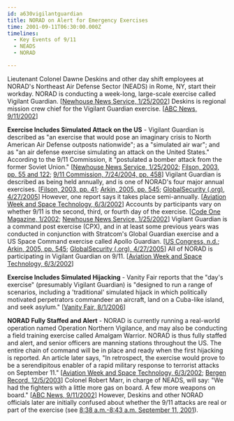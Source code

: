 ```yaml
---
id: a630vigilantguardian
title: NORAD on Alert for Emergency Exercises
time: 2001-09-11T06:30:00.000Z
timelines:
  - Key Events of 9/11
  - NEADS
  - NORAD

---
```


Lieutenant Colonel Dawne Deskins and other day shift employees at NORAD's Northeast Air Defense Sector (NEADS) in Rome, NY, start their workday. NORAD is conducting a week-long, large-scale exercise called Vigilant Guardian. [[Newhouse News Service, 1/25/2002][1]] Deskins is regional mission crew chief for the Vigilant Guardian exercise. [[ABC News, 9/11/2002][2]]

**Exercise Includes Simulated Attack on the US** - Vigilant Guardian is described as "an exercise that would pose an imaginary crisis to North American Air Defense outposts nationwide"; as a "simulated air war"; and as "an air defense exercise simulating an attack on the United States." According to the 9/11 Commission, it "postulated a bomber attack from the former Soviet Union." [[Newhouse News Service, 1/25/2002][1]; [Filson, 2003, pp. 55 and 122][3]; [9/11 Commission, 7/24/2004, pp. 458][4]] Vigilant Guardian is described as being held annually, and is one of NORAD's four major annual exercises. [[Filson, 2003, pp. 41][3]; [Arkin, 2005, pp. 545][5]; [GlobalSecurity (.org), 4/27/2005][6]] However, one report says it takes place semi-annually. [[Aviation Week and Space Technology, 6/3/2002][7]] Accounts by participants vary on whether 9/11 is the second, third, or fourth day of the exercise. [[Code One Magazine, 1/2002][8]; [Newhouse News Service, 1/25/2002][1]] Vigilant Guardian is a command post exercise (CPX), and in at least some previous years was conducted in conjunction with Stratcom's Global Guardian exercise and a US Space Command exercise called Apollo Guardian. [[US Congress, n.d.][9]; [Arkin, 2005, pp. 545][5]; [GlobalSecurity (.org), 4/27/2005][6]] All of NORAD is participating in Vigilant Guardian on 9/11. [[Aviation Week and Space Technology, 6/3/2002][7]]

**Exercise Includes Simulated Hijacking** - Vanity Fair reports that the "day's exercise" (presumably Vigilant Guardian) is "designed to run a range of scenarios, including a 'traditional' simulated hijack in which politically motivated perpetrators commandeer an aircraft, land on a Cuba-like island, and seek asylum." [[Vanity Fair, 8/1/2006][10]]

**NORAD Fully Staffed and Alert** - NORAD is currently running a real-world operation named Operation Northern Vigilance, and may also be conducting a field training exercise called Amalgam Warrior. NORAD is thus fully staffed and alert, and senior officers are manning stations throughout the US. The entire chain of command will be in place and ready when the first hijacking is reported. An article later says, "In retrospect, the exercise would prove to be a serendipitous enabler of a rapid military response to terrorist attacks on September 11." [[Aviation Week and Space Technology, 6/3/2002][7]; [Bergen Record, 12/5/2003][11]] Colonel Robert Marr, in charge of NEADS, will say: "We had the fighters with a little more gas on board. A few more weapons on board." [[ABC News, 9/11/2002][2]] However, Deskins and other NORAD officials later are initially confused about whether the 9/11 attacks are real or part of the exercise (see [8:38 a.m.-8:43 a.m. September 11, 2001][12]).

[1]: https://web.archive.org/web/20020219050126/http://www.newhouse.com/archive/story1a012802.html
[2]: https://911research.wtc7.net/cache/pentagon/attack/abcnews091102_jenningsinterviews.html
[3]: https://www.amazon.com/Air-War-Over-America-Defense/dp/061512416X
[4]: https://web.archive.org/web/20041020144854/http://www.decloah.com/mirrors/9-11/911_Report.txt
[5]: https://www.amazon.com/Code-Names-Deciphering-Military-Operations/dp/1586420836
[6]: https://www.globalsecurity.org/military/ops/vigilant-guardian.htm
[7]: https://web.archive.org/web/20020917072642/http://www.aviationnow.com/content/publication/awst/20020603/avi_stor.htm
[8]: https://web.archive.org/web/20031121154045/http://www.codeonemagazine.com/archives/2002/articles/jan_02/defense/
[9]: http://commdocs.house.gov/committees/security/has062030.000(1)/has062030_2T.htm
[10]: https://www.vanityfair.com/news/2006/08/norad200608
[11]: https://web.archive.org/web/20031215113944/http://www.informationclearinghouse.info/article5352.htm
[12]: /timeline/#a837mistakeforexercise
